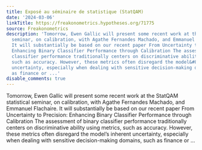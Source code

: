 ```yaml
---
title: Exposé au séminaire de statistique (StatQAM)
date: '2024-03-06'
linkTitle: https://freakonometrics.hypotheses.org/71775
source: Freakonometrics
description: 'Tomorrow, Ewen Gallic will present some recent work at the StatQAM statistical
  seminar, on calibration, with Agathe Fernandes Machado, and Emmanuel Flachaire.
  It will substantially be based on our recent paper From Uncertainty to Precision:
  Enhancing Binary Classifier Performance through Calibration The assessment of binary
  classifier performance traditionally centers on discriminative ability using metrics,
  such as accuracy. However, these metrics often disregard the model&#8217;s inherent
  uncertainty, especially when dealing with sensitive decision-making domains, such
  as finance or ...'
disable_comments: true
---
```

Tomorrow, Ewen Gallic will present some recent work at the StatQAM statistical seminar, on calibration, with Agathe Fernandes Machado, and Emmanuel Flachaire. It will substantially be based on our recent paper From Uncertainty to Precision: Enhancing Binary Classifier Performance through Calibration The assessment of binary classifier performance traditionally centers on discriminative ability using metrics, such as accuracy. However, these metrics often disregard the model&#8217;s inherent uncertainty, especially when dealing with sensitive decision-making domains, such as finance or ...